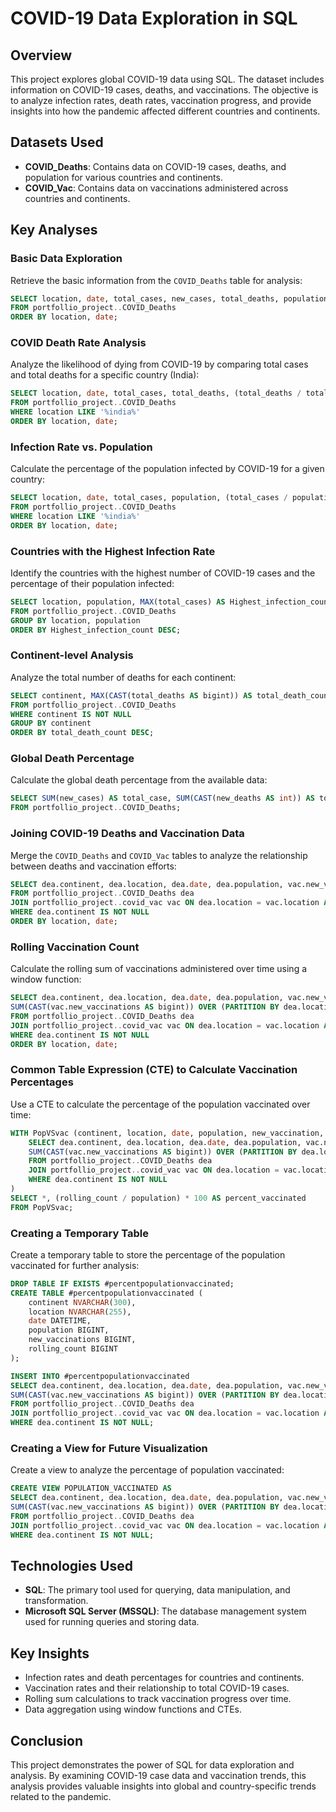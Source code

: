 # COVID-19 Data Exploration in SQL

## Overview
This project explores global COVID-19 data using SQL. The dataset includes information on COVID-19 cases, deaths, and vaccinations. The objective is to analyze infection rates, death rates, vaccination progress, and provide insights into how the pandemic affected different countries and continents.

## Datasets Used
- **COVID_Deaths**: Contains data on COVID-19 cases, deaths, and population for various countries and continents.
- **COVID_Vac**: Contains data on vaccinations administered across countries and continents.

## Key Analyses

### **Basic Data Exploration**
   Retrieve the basic information from the `COVID_Deaths` table for analysis:
   ```sql
   SELECT location, date, total_cases, new_cases, total_deaths, population
   FROM portfollio_project..COVID_Deaths
   ORDER BY location, date;
```
### COVID Death Rate Analysis
Analyze the likelihood of dying from COVID-19 by comparing total cases and total deaths for a specific country (India):

```sql
SELECT location, date, total_cases, total_deaths, (total_deaths / total_cases) * 100 AS death_percentage
FROM portfollio_project..COVID_Deaths
WHERE location LIKE '%india%'
ORDER BY location, date;
```
### Infection Rate vs. Population
Calculate the percentage of the population infected by COVID-19 for a given country:

```sql
SELECT location, date, total_cases, population, (total_cases / population) * 100 AS COVID_affected_percentage
FROM portfollio_project..COVID_Deaths
WHERE location LIKE '%india%'
ORDER BY location, date;
```
### Countries with the Highest Infection Rate
Identify the countries with the highest number of COVID-19 cases and the percentage of their population infected:

```sql
SELECT location, population, MAX(total_cases) AS Highest_infection_count, MAX((total_cases / population) * 100) AS percent_population_infected
FROM portfollio_project..COVID_Deaths
GROUP BY location, population
ORDER BY Highest_infection_count DESC;
```
### Continent-level Analysis
Analyze the total number of deaths for each continent:

```sql
SELECT continent, MAX(CAST(total_deaths AS bigint)) AS total_death_count
FROM portfollio_project..COVID_Deaths
WHERE continent IS NOT NULL
GROUP BY continent
ORDER BY total_death_count DESC;
```
### Global Death Percentage
Calculate the global death percentage from the available data:

```sql
SELECT SUM(new_cases) AS total_case, SUM(CAST(new_deaths AS int)) AS total_deaths, (SUM(CAST(new_deaths AS int)) / SUM(new_cases)) * 100 AS death_percentage_globally
FROM portfollio_project..COVID_Deaths;
```
### Joining COVID-19 Deaths and Vaccination Data
Merge the `COVID_Deaths` and `COVID_Vac` tables to analyze the relationship between deaths and vaccination efforts:

```sql
SELECT dea.continent, dea.location, dea.date, dea.population, vac.new_vaccinations
FROM portfollio_project..COVID_Deaths dea
JOIN portfollio_project..covid_vac vac ON dea.location = vac.location AND dea.date = vac.date
WHERE dea.continent IS NOT NULL
ORDER BY location, date;
```
### Rolling Vaccination Count
Calculate the rolling sum of vaccinations administered over time using a window function:

```sql
SELECT dea.continent, dea.location, dea.date, dea.population, vac.new_vaccinations,
SUM(CAST(vac.new_vaccinations AS bigint)) OVER (PARTITION BY dea.location ORDER BY dea.location, dea.date) AS rolling_count
FROM portfollio_project..COVID_Deaths dea
JOIN portfollio_project..covid_vac vac ON dea.location = vac.location AND dea.date = vac.date
WHERE dea.continent IS NOT NULL
ORDER BY location, date;
```
### Common Table Expression (CTE) to Calculate Vaccination Percentages
Use a CTE to calculate the percentage of the population vaccinated over time:

```sql
WITH PopVSvac (continent, location, date, population, new_vaccination, rolling_count) AS (
    SELECT dea.continent, dea.location, dea.date, dea.population, vac.new_vaccinations,
    SUM(CAST(vac.new_vaccinations AS bigint)) OVER (PARTITION BY dea.location ORDER BY dea.location, dea.date) AS rolling_count
    FROM portfollio_project..COVID_Deaths dea
    JOIN portfollio_project..covid_vac vac ON dea.location = vac.location AND dea.date = vac.date
    WHERE dea.continent IS NOT NULL
)
SELECT *, (rolling_count / population) * 100 AS percent_vaccinated
FROM PopVSvac;
```
### Creating a Temporary Table
Create a temporary table to store the percentage of the population vaccinated for further analysis:

```sql
DROP TABLE IF EXISTS #percentpopulationvaccinated;
CREATE TABLE #percentpopulationvaccinated (
    continent NVARCHAR(300),
    location NVARCHAR(255),
    date DATETIME,
    population BIGINT,
    new_vaccinations BIGINT,
    rolling_count BIGINT
);

INSERT INTO #percentpopulationvaccinated
SELECT dea.continent, dea.location, dea.date, dea.population, vac.new_vaccinations,
SUM(CAST(vac.new_vaccinations AS bigint)) OVER (PARTITION BY dea.location ORDER BY dea.location, dea.date) AS rolling_count
FROM portfollio_project..COVID_Deaths dea
JOIN portfollio_project..covid_vac vac ON dea.location = vac.location AND dea.date = vac.date
WHERE dea.continent IS NOT NULL;
```
### Creating a View for Future Visualization
Create a view to analyze the percentage of population vaccinated:

```sql
CREATE VIEW POPULATION_VACCINATED AS
SELECT dea.continent, dea.location, dea.date, dea.population, vac.new_vaccinations,
SUM(CAST(vac.new_vaccinations AS bigint)) OVER (PARTITION BY dea.location ORDER BY dea.location, dea.date) AS rolling_count
FROM portfollio_project..COVID_Deaths dea
JOIN portfollio_project..covid_vac vac ON dea.location = vac.location AND dea.date = vac.date
WHERE dea.continent IS NOT NULL;
```
## Technologies Used
- **SQL**: The primary tool used for querying, data manipulation, and transformation.
- **Microsoft SQL Server (MSSQL)**: The database management system used for running queries and storing data.

## Key Insights
- Infection rates and death percentages for countries and continents.
- Vaccination rates and their relationship to total COVID-19 cases.
- Rolling sum calculations to track vaccination progress over time.
- Data aggregation using window functions and CTEs.

## Conclusion
This project demonstrates the power of SQL for data exploration and analysis. By examining COVID-19 case data and vaccination trends, this analysis provides valuable insights into global and country-specific trends related to the pandemic.
